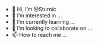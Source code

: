 - 👋 Hi, I’m @Sturnic
- 👀 I’m interested in ...
- 🌱 I’m currently learning ...
- 💞️ I’m looking to collaborate on ...
- 📫 How to reach me ...

<!---
Sturnic/Sturnic is a ✨ special ✨ repository because its `README.md` (this file) appears on your GitHub profile.
You can click the Preview link to take a look at your changes.
--->
